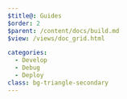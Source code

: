```yaml
---
$title@: Guides
$order: 2
$parent: /content/docs/build.md
$view: /views/doc_grid.html

categories:
  - Develop
  - Debug
  - Deploy
class: bg-triangle-secondary
---
```

